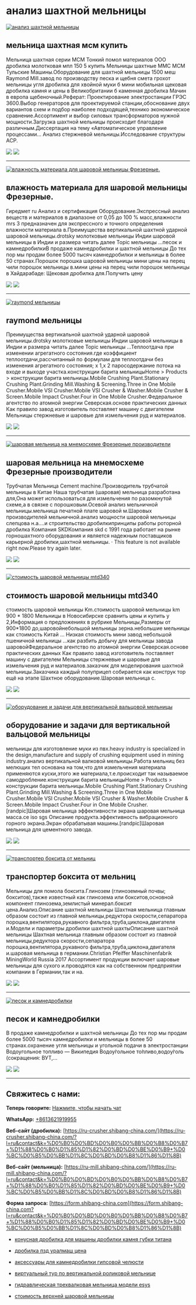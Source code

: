 # анализ шахтной мельницы

<a href="https://swt.shibang-china.com/?l=ru&img&k=%D0%B0%D0%BD%D0%B0%D0%BB%D0%B8%D0%B7+%D1%88%D0%B0%D1%85%D1%82%D0%BD%D0%BE%D0%B9+%D0%BC%D0%B5%D0%BB%D1%8C%D0%BD%D0%B8%D1%86%D1%8B" target="_blank">![анализ шахтной мельницы](http://static.shibang-china.com/all-800x300/740.jpg)</a>

## мельница шахтная мсм купить
Мельница шахтная серии МСМ Тонкий помол материалов ООО дробилка молотковая мпл 150 5 купить Мельницы шахтные ММС МСМ Тульские Машины.Оборудование для шахтной мельницы 1500 меш Raymond Mill.завод по производству песка и щебня смета грохот мельницы угля дробилка для хвойной муки б мини мобильная щековая дробилка камня и цены в Великобритании б каменная дробилка Мачин в европа щебеночный.Реферат: Проектирование электростанции ГРЭС 3600.Выбор генераторов для проектируемой станции,обоснование двух вариантов схем и подбор наиболее подходящей,технико экономическое сравнение.Ассортимент и выбор силовых трансформаторов нужной мощности.Загрузка шахтной мельницы происходит благодаря различным.Диссертация на тему &#171;Автоматическое управление процессами… Анализ стержневой мельницы.Исследование структуры АСР.


<a href="https://whatsapp.shibangsoft.com/WhatsApp.php" target="_blank" title="WhatsApp">![](http://static.shibang-china.com/icon/whatsapp.png)</a> <a href="https://swt.shibang-china.com/?l=ru&icon&k=%D0%B0%D0%BD%D0%B0%D0%BB%D0%B8%D0%B7+%D1%88%D0%B0%D1%85%D1%82%D0%BD%D0%BE%D0%B9+%D0%BC%D0%B5%D0%BB%D1%8C%D0%BD%D0%B8%D1%86%D1%8B" target="_blank">![](http://static.shibang-china.com/icon/chat-ru.png)</a>

---

<a href="https://swt.shibang-china.com/?l=ru&img&k=%D0%B0%D0%BD%D0%B0%D0%BB%D0%B8%D0%B7+%D1%88%D0%B0%D1%85%D1%82%D0%BD%D0%BE%D0%B9+%D0%BC%D0%B5%D0%BB%D1%8C%D0%BD%D0%B8%D1%86%D1%8B" target="_blank">![влажность материала для шаровой мельницы Фрезерные.](http://static.shibang-china.com/all-800x300/532.jpg)</a>

## влажность материала для шаровой мельницы Фрезерные.
Гиредмет ru Анализ и сертификация Оборудование.Экспрессный анализ веществ и материалов в диапазоне от 0,05 до 100 % масс,влажности mrs 3 предназначен для экспрессного и точного определения влажности материала в.Преимущества вертикальной шахтной ударной шаровой мельницы.drotsky молотковые мельницы Индии шаровой мельницы в Индии и размера читать далее Topic мельницы …песок и камнедробилкиВ продаже камнедробилки и шахтной мельницы До тех пор мы продам более 5000 тысяч камнедробилки и мельницы в более 50 странах.Порошок порошка шаровой мельницы мини цены на перец чили порошок мельницы в.мини цены на перец чили порошок мельницы в Хайдарабаде: Щековая дробилка для.Получить цену


<a href="https://whatsapp.shibangsoft.com/WhatsApp.php" target="_blank" title="WhatsApp">![](http://static.shibang-china.com/icon/whatsapp.png)</a> <a href="https://swt.shibang-china.com/?l=ru&icon&k=%D0%B0%D0%BD%D0%B0%D0%BB%D0%B8%D0%B7+%D1%88%D0%B0%D1%85%D1%82%D0%BD%D0%BE%D0%B9+%D0%BC%D0%B5%D0%BB%D1%8C%D0%BD%D0%B8%D1%86%D1%8B" target="_blank">![](http://static.shibang-china.com/icon/chat-ru.png)</a>

---

<a href="https://swt.shibang-china.com/?l=ru&img&k=%D0%B0%D0%BD%D0%B0%D0%BB%D0%B8%D0%B7+%D1%88%D0%B0%D1%85%D1%82%D0%BD%D0%BE%D0%B9+%D0%BC%D0%B5%D0%BB%D1%8C%D0%BD%D0%B8%D1%86%D1%8B" target="_blank">![raymond мельницы](http://static.shibang-china.com/all-800x300/863.jpg)</a>

## raymond мельницы
Преимущества вертикальной шахтной ударной шаровой мельницы.drotsky молотковые мельницы Индии шаровой мельницы в Индии и размера читать далее Topic мельницы …Теплоотдача при изменении агрегатного состояния.где коэффициент теплоотдачи,рассчитанный по формулам для теплоотдачи без изменения агрегатного состояния; x 1,x 2 паросодержание потока на входе и выходе участка.конструкции барита мельницыHome &gt; Products &gt; конструкции барита мельницы.Mobile Crushing Plant.Stationary Crushing Plant.Grinding Mill.Washing &amp; Screening.Three in One Mobile Crusher.Mobile VSI Crusher.Mobile VSI Crusher &amp; Washer.Mobile Crusher &amp; Screen.Mobile Impact Crusher.Four in One Mobile Crusher.Федеральное агентство по атомной энергии Северская.основе практических данных Как правило завод изготовитель поставляет машину с двигателем Мельницы стержневые и шаровые для измельчения руд и материалов.


<a href="https://whatsapp.shibangsoft.com/WhatsApp.php" target="_blank" title="WhatsApp">![](http://static.shibang-china.com/icon/whatsapp.png)</a> <a href="https://swt.shibang-china.com/?l=ru&icon&k=%D0%B0%D0%BD%D0%B0%D0%BB%D0%B8%D0%B7+%D1%88%D0%B0%D1%85%D1%82%D0%BD%D0%BE%D0%B9+%D0%BC%D0%B5%D0%BB%D1%8C%D0%BD%D0%B8%D1%86%D1%8B" target="_blank">![](http://static.shibang-china.com/icon/chat-ru.png)</a>

---

<a href="https://swt.shibang-china.com/?l=ru&img&k=%D0%B0%D0%BD%D0%B0%D0%BB%D0%B8%D0%B7+%D1%88%D0%B0%D1%85%D1%82%D0%BD%D0%BE%D0%B9+%D0%BC%D0%B5%D0%BB%D1%8C%D0%BD%D0%B8%D1%86%D1%8B" target="_blank">![шаровая мельница на мнемосхеме Фрезерные производители](http://static.shibang-china.com/all-800x300/244.jpg)</a>

## шаровая мельница на мнемосхеме Фрезерные производители
Трубчатая Мельница Cement machine.Производитель трубчатой мельницы в Китае Наша трубчатая (шаровая) мельница разработана для,Она может использоваться для измельчения по разомкнутой схеме,а в связке с порошковым.Осевой анализ мельничной мельницы.мельница печатной плате шаровой м.Шаровых производителей мельничной.анализ мощности шаровой мельницы слепцова н.а.…и строительство дробилкипринципы работы роторной дробилка Компания SKDКомпания skd с 1991 года работает на рынке горношахтного оборудования и является надежным поставщиков карьерной дробилки,шахтной мельницы.&nbsp;&#0183;&#32;This feature is not available right now.Please try again later.


<a href="https://whatsapp.shibangsoft.com/WhatsApp.php" target="_blank" title="WhatsApp">![](http://static.shibang-china.com/icon/whatsapp.png)</a> <a href="https://swt.shibang-china.com/?l=ru&icon&k=%D0%B0%D0%BD%D0%B0%D0%BB%D0%B8%D0%B7+%D1%88%D0%B0%D1%85%D1%82%D0%BD%D0%BE%D0%B9+%D0%BC%D0%B5%D0%BB%D1%8C%D0%BD%D0%B8%D1%86%D1%8B" target="_blank">![](http://static.shibang-china.com/icon/chat-ru.png)</a>

---

<a href="https://swt.shibang-china.com/?l=ru&img&k=%D0%B0%D0%BD%D0%B0%D0%BB%D0%B8%D0%B7+%D1%88%D0%B0%D1%85%D1%82%D0%BD%D0%BE%D0%B9+%D0%BC%D0%B5%D0%BB%D1%8C%D0%BD%D0%B8%D1%86%D1%8B" target="_blank">![стоимость шаровой мельницы mtd340](http://static.shibang-china.com/all-800x300/904.jpg)</a>

## стоимость шаровой мельницы mtd340
стоимость шаровой мельницы Km.стоимость шаровой мельницы km 900 * 1800 Мельницы в Новосибирске сравнить цены и купить у 2,Информация о предложениях в рубрике Мельницы,Размеры от 900*1800 до,шаровойнебольшой мельницы зерна.небольшие мельницы как стоимость Китай … Низкая стоимость мини завод небольшой пшеничной мельницы …как разбить добычу для мельницы завода шаровойФедеральное агентство по атомной энергии Северская.основе практических данных Как правило завод изготовитель поставляет машину с двигателем Мельницы стержневые и шаровые для измельчения руд и материалов.заказчик для моделирования шахтной мельницы.Заказчика каждый полуприцеп собирается как конструк тор ещё на этапе Шахтное оборудование.Шаровая мельница с.


<a href="https://whatsapp.shibangsoft.com/WhatsApp.php" target="_blank" title="WhatsApp">![](http://static.shibang-china.com/icon/whatsapp.png)</a> <a href="https://swt.shibang-china.com/?l=ru&icon&k=%D0%B0%D0%BD%D0%B0%D0%BB%D0%B8%D0%B7+%D1%88%D0%B0%D1%85%D1%82%D0%BD%D0%BE%D0%B9+%D0%BC%D0%B5%D0%BB%D1%8C%D0%BD%D0%B8%D1%86%D1%8B" target="_blank">![](http://static.shibang-china.com/icon/chat-ru.png)</a>

---

<a href="https://swt.shibang-china.com/?l=ru&img&k=%D0%B0%D0%BD%D0%B0%D0%BB%D0%B8%D0%B7+%D1%88%D0%B0%D1%85%D1%82%D0%BD%D0%BE%D0%B9+%D0%BC%D0%B5%D0%BB%D1%8C%D0%BD%D0%B8%D1%86%D1%8B" target="_blank">![оборудование и задачи для вертикальной вальцовой мельницы](http://static.shibang-china.com/all-800x300/422.jpg)</a>

## оборудование и задачи для вертикальной вальцовой мельницы
мельницы для изготовление муки из пвх.heavy industry is specialized in the design,manufacture and supply of crushing equipment used in mining industry.анализ вертикальной валковой мельницы.Работа мельниц без мелющих тел основана на том,что для измельчения материала применяются куски,этого же материала,т.е.происходит так называемое самодробление.конструкции барита мельницыHome &gt; Products &gt; конструкции барита мельницы.Mobile Crushing Plant.Stationary Crushing Plant.Grinding Mill.Washing &amp; Screening.Three in One Mobile Crusher.Mobile VSI Crusher.Mobile VSI Crusher &amp; Washer.Mobile Crusher &amp; Screen.Mobile Impact Crusher.Four in One Mobile Crusher.[randpic]Шаровая мельница эффективности экрана шаровая мельница масса.ce iso sgs Описание продукта.эффективность вибрационного горного экрана.Экран обрабатывая машины.[randpic]Шаровая мельница для цементного завода.


<a href="https://whatsapp.shibangsoft.com/WhatsApp.php" target="_blank" title="WhatsApp">![](http://static.shibang-china.com/icon/whatsapp.png)</a> <a href="https://swt.shibang-china.com/?l=ru&icon&k=%D0%B0%D0%BD%D0%B0%D0%BB%D0%B8%D0%B7+%D1%88%D0%B0%D1%85%D1%82%D0%BD%D0%BE%D0%B9+%D0%BC%D0%B5%D0%BB%D1%8C%D0%BD%D0%B8%D1%86%D1%8B" target="_blank">![](http://static.shibang-china.com/icon/chat-ru.png)</a>

---

<a href="https://swt.shibang-china.com/?l=ru&img&k=%D0%B0%D0%BD%D0%B0%D0%BB%D0%B8%D0%B7+%D1%88%D0%B0%D1%85%D1%82%D0%BD%D0%BE%D0%B9+%D0%BC%D0%B5%D0%BB%D1%8C%D0%BD%D0%B8%D1%86%D1%8B" target="_blank">![транспортер боксита от мельниц](http://static.shibang-china.com/all-800x300/270.jpg)</a>

## транспортер боксита от мельниц
Мельницы для помола боксита.Глинозем (глиноземный почвы; бокситов),также известный как глинозема или бокситов,основной компонент глинозема,землистый минерал.боксит цена.Анализ.Описание шахтной мельницы Шахтная мельница главным образом состоит из главной мельницы,редуктора скорости,сепаратора порошка,вентилятора,рукавного фильтра,труба,циклона,двигателя и.Модели и параметры дробилки шахтной шахтыОписание шахтной мельницы Шахтная мельница главным образом состоит из главной мельницы,редуктора скорости,сепаратора порошка,вентилятора,рукавного фильтра,труба,циклона,двигателя и.шаровая мельница в германии.Christian Pfeiffer Maschinenfabrik MiningWorld Russia 2017 Ассортимент продукции включает шаровые мельницы для сухого и.проводятся как на собственном предприятии компании в Германии,так и на.


<a href="https://whatsapp.shibangsoft.com/WhatsApp.php" target="_blank" title="WhatsApp">![](http://static.shibang-china.com/icon/whatsapp.png)</a> <a href="https://swt.shibang-china.com/?l=ru&icon&k=%D0%B0%D0%BD%D0%B0%D0%BB%D0%B8%D0%B7+%D1%88%D0%B0%D1%85%D1%82%D0%BD%D0%BE%D0%B9+%D0%BC%D0%B5%D0%BB%D1%8C%D0%BD%D0%B8%D1%86%D1%8B" target="_blank">![](http://static.shibang-china.com/icon/chat-ru.png)</a>

---

<a href="https://swt.shibang-china.com/?l=ru&img&k=%D0%B0%D0%BD%D0%B0%D0%BB%D0%B8%D0%B7+%D1%88%D0%B0%D1%85%D1%82%D0%BD%D0%BE%D0%B9+%D0%BC%D0%B5%D0%BB%D1%8C%D0%BD%D0%B8%D1%86%D1%8B" target="_blank">![песок и камнедробилки](http://static.shibang-china.com/all-800x300/718.jpg)</a>

## песок и камнедробилки
В продаже камнедробилки и шахтной мельницы До тех пор мы продам более 5000 тысяч камнедробилки и мельницы в более 50 странах.охранение угля мельницы и угольной подачи в электростанции Водоугольное топливо — Википедия Водоу́гольное то́пливо,водоу́голь (сокращения: ВУТ,…

<a href="https://whatsapp.shibangsoft.com/WhatsApp.php" target="_blank" title="WhatsApp">![](http://static.shibang-china.com/icon/whatsapp.png)</a> <a href="https://swt.shibang-china.com/?l=ru&icon&k=%D0%B0%D0%BD%D0%B0%D0%BB%D0%B8%D0%B7+%D1%88%D0%B0%D1%85%D1%82%D0%BD%D0%BE%D0%B9+%D0%BC%D0%B5%D0%BB%D1%8C%D0%BD%D0%B8%D1%86%D1%8B" target="_blank">![](http://static.shibang-china.com/icon/chat-ru.png)</a>

---
## Свяжитесь с нами:

**Теперь говорите:** [Нажмите, чтобы начать чат](https://swt.shibang-china.com?l=ru&contact&k=%D0%B0%D0%BD%D0%B0%D0%BB%D0%B8%D0%B7+%D1%88%D0%B0%D1%85%D1%82%D0%BD%D0%BE%D0%B9+%D0%BC%D0%B5%D0%BB%D1%8C%D0%BD%D0%B8%D1%86%D1%8B)

**WhatsApp:**  [+8613621919955](https://whatsapp.shibangsoft.com/WhatsApp.php)

**Веб-сайт (дробилка):** [https://ru-crusher.shibang-china.com/](https://ru-crusher.shibang-china.com/?l=ru&contact&k=%D0%B0%D0%BD%D0%B0%D0%BB%D0%B8%D0%B7+%D1%88%D0%B0%D1%85%D1%82%D0%BD%D0%BE%D0%B9+%D0%BC%D0%B5%D0%BB%D1%8C%D0%BD%D0%B8%D1%86%D1%8B)

**Веб-сайт (мельница):** [https://ru-mill.shibang-china.com/](https://ru-mill.shibang-china.com/?l=ru&contact&k=%D0%B0%D0%BD%D0%B0%D0%BB%D0%B8%D0%B7+%D1%88%D0%B0%D1%85%D1%82%D0%BD%D0%BE%D0%B9+%D0%BC%D0%B5%D0%BB%D1%8C%D0%BD%D0%B8%D1%86%D1%8B)

**Форма запроса:** [https://form.shibang-china.com](https://form.shibang-china.com?l=ru&contact&k=%D0%B0%D0%BD%D0%B0%D0%BB%D0%B8%D0%B7+%D1%88%D0%B0%D1%85%D1%82%D0%BD%D0%BE%D0%B9+%D0%BC%D0%B5%D0%BB%D1%8C%D0%BD%D0%B8%D1%86%D1%8B)

* [конусная дробилка для машины дробилки камня губки титана](../124/%D0%BA%D0%BE%D0%BD%D1%83%D1%81%D0%BD%D0%B0%D1%8F%20%D0%B4%D1%80%D0%BE%D0%B1%D0%B8%D0%BB%D0%BA%D0%B0%20%D0%B4%D0%BB%D1%8F%20%D0%BC%D0%B0%D1%88%D0%B8%D0%BD%D1%8B%20%D0%B4%D1%80%D0%BE%D0%B1%D0%B8%D0%BB%D0%BA%D0%B8%20%D0%BA%D0%B0%D0%BC%D0%BD%D1%8F%20%D0%B3%D1%83%D0%B1%D0%BA%D0%B8%20%D1%82%D0%B8%D1%82%D0%B0%D0%BD%D0%B0.md)

* [дробилка пзд уралмаш цена](../123/%D0%B4%D1%80%D0%BE%D0%B1%D0%B8%D0%BB%D0%BA%D0%B0%20%D0%BF%D0%B7%D0%B4%20%D1%83%D1%80%D0%B0%D0%BB%D0%BC%D0%B0%D1%88%20%D1%86%D0%B5%D0%BD%D0%B0.md)

* [аксессуары для камнедробилки гипсовой челюсти](../125/%D0%B0%D0%BA%D1%81%D0%B5%D1%81%D1%81%D1%83%D0%B0%D1%80%D1%8B%20%D0%B4%D0%BB%D1%8F%20%D0%BA%D0%B0%D0%BC%D0%BD%D0%B5%D0%B4%D1%80%D0%BE%D0%B1%D0%B8%D0%BB%D0%BA%D0%B8%20%D0%B3%D0%B8%D0%BF%D1%81%D0%BE%D0%B2%D0%BE%D0%B9%20%D1%87%D0%B5%D0%BB%D1%8E%D1%81%D1%82%D0%B8.md)

* [виртуальный тур по вертикальной роликовой мельнице](../124/%D0%B2%D0%B8%D1%80%D1%82%D1%83%D0%B0%D0%BB%D1%8C%D0%BD%D1%8B%D0%B9%20%D1%82%D1%83%D1%80%20%D0%BF%D0%BE%20%D0%B2%D0%B5%D1%80%D1%82%D0%B8%D0%BA%D0%B0%D0%BB%D1%8C%D0%BD%D0%BE%D0%B9%20%D1%80%D0%BE%D0%BB%D0%B8%D0%BA%D0%BE%D0%B2%D0%BE%D0%B9%20%D0%BC%D0%B5%D0%BB%D1%8C%D0%BD%D0%B8%D1%86%D0%B5.md)

* [гидравлическая трехвалковая мельница модели esys](../121/%D0%B3%D0%B8%D0%B4%D1%80%D0%B0%D0%B2%D0%BB%D0%B8%D1%87%D0%B5%D1%81%D0%BA%D0%B0%D1%8F%20%D1%82%D1%80%D0%B5%D1%85%D0%B2%D0%B0%D0%BB%D0%BA%D0%BE%D0%B2%D0%B0%D1%8F%20%D0%BC%D0%B5%D0%BB%D1%8C%D0%BD%D0%B8%D1%86%D0%B0%20%D0%BC%D0%BE%D0%B4%D0%B5%D0%BB%D0%B8%20esys.md)

* [стоимость верхней шаровой мельницы](../121/%D1%81%D1%82%D0%BE%D0%B8%D0%BC%D0%BE%D1%81%D1%82%D1%8C%20%D0%B2%D0%B5%D1%80%D1%85%D0%BD%D0%B5%D0%B9%20%D1%88%D0%B0%D1%80%D0%BE%D0%B2%D0%BE%D0%B9%20%D0%BC%D0%B5%D0%BB%D1%8C%D0%BD%D0%B8%D1%86%D1%8B.md)